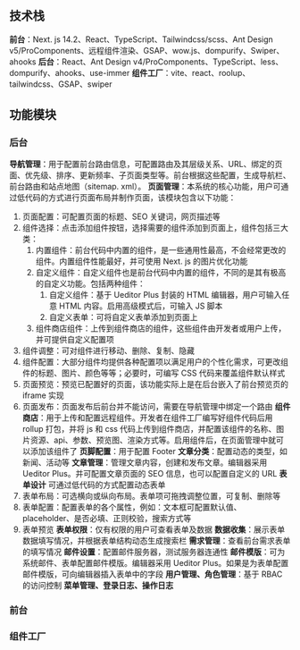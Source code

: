 ## 技术栈

**前台**：Next. js 14.2、React、TypeScript、Tailwindcss/scss、Ant Design v5/ProComponents、远程组件渲染、GSAP、wow.js、dompurify、Swiper、ahooks
**后台**：React、Ant Design v4/ProComponents、TypeScript、less、dompurify、ahooks、use-immer
**组件工厂**：vite、react、roolup、tailwindcss、GSAP、swiper

## 功能模块

### 后台

**导航管理**：用于配置前台路由信息，可配置路由及其层级关系、URL、绑定的页面、优先级、排序、更新频率、子页面类型等。前台根据这些配置，生成导航栏、前台路由和站点地图（sitemap. xml）。
**页面管理**：本系统的核心功能，用户可通过低代码的方式进行页面布局并制作页面，该模块包含以下功能：
1. 页面配置：可配置页面的标题、SEO 关键词，网页描述等
2. 组件选择：点击添加组件按钮，选择需要的组件添加到页面上，组件包括三大类：
	1. 内置组件：前台代码中内置的组件，是一些通用性最高，不会经常更改的组件。内置组件性能最好，并可使用 Next. js 的图片优化功能
	2. 自定义组件：自定义组件也是前台代码中内置的组件，不同的是其有极高的自定义功能。包括两种组件：
		1. 自定义组件：基于 Ueditor Plus 封装的 HTML 编辑器，用户可输入任意 HTML 内容。启用高级模式后，可输入 JS 脚本
		2. 自定义表单：可将自定义表单添加到页面上
	3. 组件商店组件：上传到组件商店的组件，这些组件由开发者或用户上传，并可提供自定义配置项
3. 组件调整：可对组件进行移动、删除、复制、隐藏
4. 组件配置：大部分组件均提供各种配置项以满足用户的个性化需求，可更改组件的标题、图片、颜色等等；必要时，可编写 CSS 代码来覆盖组件默认样式
5. 页面预览：预览已配置好的页面，该功能实际上是在后台嵌入了前台预览页的 iframe 实现
6. 页面发布：页面发布后前台并不能访问，需要在导航管理中绑定一个路由
**组件商店**：用于上传和配置远程组件。开发者在组件工厂编写好组件代码后用 rollup 打包，并将 js 和 css 代码上传到组件商店，并配置该组件的名称、图片资源、api、参数、预览图、渲染方式等。启用组件后，在页面管理中就可以添加该组件了
**页脚配置**：用于配置 Footer
**文章分类**：配置动态的类型，如新闻、活动等
**文章管理**：管理文章内容，创建和发布文章。编辑器采用 Ueditor Plus。并可配置文章页面的 SEO 信息，也可以配置自定义的 URL
**表单设计**
可通过低代码的方式配置动态表单
7. 表单布局：可选横向或纵向布局。表单项可拖拽调整位置，可复制、删除等
8. 表单配置：配置表单的各个属性，例如：文本框可配置默认值、placeholder、是否必填、正则校验，搜索方式等
9. 表单预览
**表单权限**：仅有权限的用户可查看表单及数据
**数据收集**：展示表单数据填写情况，并根据表单结构动态生成搜索栏
**需求管理**：查看前台需求表单的填写情况
**邮件设置**：配置邮件服务器，测试服务器连通性
**邮件模版**：可为系统邮件、表单配置邮件模版。编辑器采用 Ueditor Plus。如果是为表单配置邮件模版，可向编辑器插入表单中的字段
**用户管理、角色管理**：基于 RBAC 的访问控制
**菜单管理、登录日志、操作日志**

### 前台

### 组件工厂

